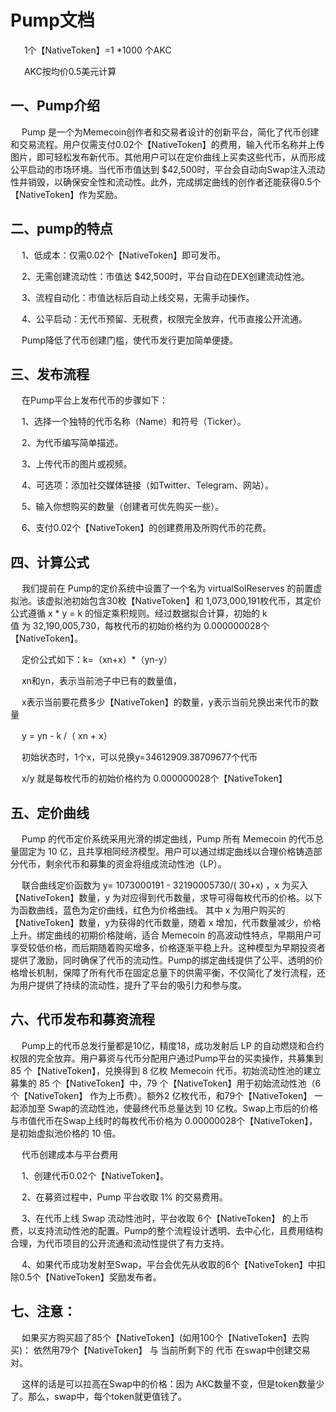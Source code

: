# Pump文档

&ensp; &ensp; 1个【NativeToken】=1 *1000 个AKC

&ensp; &ensp; AKC按均价0.5美元计算<br>

## 一、Pump介绍<br>
&ensp; &ensp;Pump 是一个为Memecoin创作者和交易者设计的创新平台，简化了代币创建和交易流程。用户仅需支付0.02个【NativeToken】的费用，输入代币名称并上传图片，即可轻松发布新代币。其他用户可以在定价曲线上买卖这些代币，从而形成公平启动的市场环境。当代币市值达到 $42,500时，平台会自动向Swap注入流动性并销毁，以确保安全性和流动性。此外，完成绑定曲线的创作者还能获得0.5个【NativeToken】作为奖励。

## 二、pump的特点<br>
&ensp; &ensp;1、低成本：仅需0.02个【NativeToken】即可发币。

&ensp; &ensp;2、无需创建流动性：市值达 $42,500时，平台自动在DEX创建流动性池。

&ensp; &ensp;3、流程自动化：市值达标后自动上线交易，无需手动操作。

&ensp; &ensp;4、公平启动：无代币预留、无税费，权限完全放弃，代币直接公开流通。

&ensp; &ensp;Pump降低了代币创建门槛，使代币发行更加简单便捷。<br>

## 三、发布流程<br>
&ensp; &ensp;在Pump平台上发布代币的步骤如下：

&ensp; &ensp;1、选择一个独特的代币名称（Name）和符号（Ticker）。

&ensp; &ensp;2、为代币编写简单描述。

&ensp; &ensp;3、上传代币的图片或视频。

&ensp; &ensp;4、可选项：添加社交媒体链接（如Twitter、Telegram、网站）。

&ensp; &ensp;5、输入你想购买的数量（创建者可优先购买一些）。

&ensp; &ensp;6、支付0.02个【NativeToken】的创建费用及所购代币的花费。

## 四、计算公式<br>

&ensp; &ensp;我们提前在 Pump的定价系统中设置了一个名为 virtualSolReserves 的前置虚拟池。该虚拟池初始包含30枚【NativeToken】和 1,073,000,191枚代币，其定价公式遵循 x * y = k 的恒定乘积规则。经过数据拟合计算，初始的 k 值 为 32,190,005,730，每枚代币的初始价格约为 0.000000028个【NativeToken】。

&ensp; &ensp;定价公式如下：k=（xn+x）*（yn-y）

&ensp; &ensp;xn和yn，表示当前池子中已有的数量值，

&ensp; &ensp;x表示当前要花费多少【NativeToken】的数量，y表示当前兑换出来代币的数量

&ensp; &ensp;y = yn - k /（ xn + x）

&ensp; &ensp;初始状态时，1个x，可以兑换y=34612909.38709677个代币

&ensp; &ensp;x/y 就是每枚代币的初始价格约为 0.000000028个【NativeToken】

## 五、定价曲线<br>

&ensp; &ensp;Pump 的代币定价系统采用光滑的绑定曲线，Pump 所有 Memecoin 的代币总量固定为 10 亿，且共享相同经济模型。用户可以通过绑定曲线以合理价格铸造部分代币，剩余代币和募集的资金将组成流动性池（LP）。

&ensp; &ensp;联合曲线定价函数为 y= 1073000191 - 32190005730/( 30+x) ，x 为买入【NativeToken】数量，y 为对应得到代币数量，求导可得每枚代币的价格。以下为函数曲线，蓝色为定价曲线，红色为价格曲线。
其中 x 为用户购买的【NativeToken】数量，y为获得的代币数量，随着 x 增加，代币数量减少，价格上升。绑定曲线的初期价格陡峭，适合 Memecoin 的高波动性特点，早期用户可享受较低价格，而后期随着购买增多，价格逐渐平稳上升。这种模型为早期投资者提供了激励，同时确保了代币的流动性。Pump的绑定曲线提供了公平、透明的价格增长机制，保障了所有代币在固定总量下的供需平衡，不仅简化了发行流程，还为用户提供了持续的流动性，提升了平台的吸引力和参与度。

## 六、代币发布和募资流程<br>
&ensp; &ensp;Pump上的代币总发行量都是10亿，精度18，成功发射后 LP 的自动燃烧和合约权限的完全放弃。用户募资与代币分配用户通过Pump平台的买卖操作，共募集到85 个【NativeToken】，兑换得到 8 亿枚 Memecoin 代币。初始流动性池的建立募集的 85 个【NativeToken】中，79 个【NativeToken】用于初始流动性池（6个【NativeToken】 作为上币费）。额外2 亿枚代币，和79个【NativeToken】 一起添加至 Swap的流动性池，使最终代币总量达到 10 亿枚。Swap上市后的价格与市值代币在Swap上线时的每枚代币价格为 0.00000028个【NativeToken】，是初始虚拟池价格的 10 倍。<br>

&ensp; &ensp;代币创建成本与平台费用<br>

&ensp; &ensp;1、创建代币0.02个【NativeToken】。

&ensp; &ensp;2、在募资过程中，Pump 平台收取 1% 的交易费用。

&ensp; &ensp;3、在代币上线 Swap 流动性池时，平台收取 6个【NativeToken】 的上币费，以支持流动性池的配置。Pump的整个流程设计透明、去中心化，且费用结构合理，为代币项目的公开流通和流动性提供了有力支持。

&ensp; &ensp;4、如果代币成功发射至Swap，平台会优先从收取的6个【NativeToken】中扣除0.5个【NativeToken】奖励发布者。


## 七、注意：<br>
&ensp; &ensp;如果买方购买超了85个【NativeToken】(如用100个【NativeToken】去购买)： 依然用79个【NativeToken】 与 当前所剩下的 代币 在swap中创建交易对。

&ensp; &ensp;这样的话是可以拉高在Swap中的价格：因为 AKC数量不变，但是token数量少了。那么，swap中，每个token就更值钱了。



